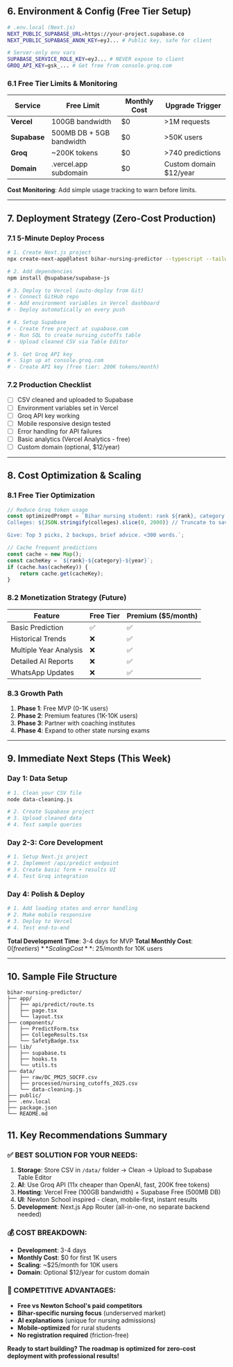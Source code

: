 ## 6. Environment & Config (Free Tier Setup)

```bash
# .env.local (Next.js)
NEXT_PUBLIC_SUPABASE_URL=https://your-project.supabase.co
NEXT_PUBLIC_SUPABASE_ANON_KEY=eyJ... # Public key, safe for client

# Server-only env vars
SUPABASE_SERVICE_ROLE_KEY=eyJ... # NEVER expose to client
GROQ_API_KEY=gsk_... # Get free from console.groq.com
```

### 6.1 Free Tier Limits & Monitoring

| Service      | Free Limit               | Monthly Cost | Upgrade Trigger        |
| ------------ | ------------------------ | ------------ | ---------------------- |
| **Vercel**   | 100GB bandwidth          | $0           | >1M requests           |
| **Supabase** | 500MB DB + 5GB bandwidth | $0           | >50K users             |
| **Groq**     | ~200K tokens             | $0           | >740 predictions       |
| **Domain**   | .vercel.app subdomain    | $0           | Custom domain $12/year |

**Cost Monitoring**: Add simple usage tracking to warn before limits.

---

## 7. Deployment Strategy (Zero-Cost Production)

### 7.1 5-Minute Deploy Process

```bash
# 1. Create Next.js project
npx create-next-app@latest bihar-nursing-predictor --typescript --tailwind --app

# 2. Add dependencies
npm install @supabase/supabase-js

# 3. Deploy to Vercel (auto-deploy from Git)
# - Connect GitHub repo
# - Add environment variables in Vercel dashboard
# - Deploy automatically on every push

# 4. Setup Supabase
# - Create free project at supabase.com
# - Run SQL to create nursing_cutoffs table
# - Upload cleaned CSV via Table Editor

# 5. Get Groq API key
# - Sign up at console.groq.com
# - Create API key (free tier: 200K tokens/month)
```

### 7.2 Production Checklist

- [ ] CSV cleaned and uploaded to Supabase
- [ ] Environment variables set in Vercel
- [ ] Groq API key working
- [ ] Mobile responsive design tested
- [ ] Error handling for API failures
- [ ] Basic analytics (Vercel Analytics - free)
- [ ] Custom domain (optional, $12/year)

---

## 8. Cost Optimization & Scaling

### 8.1 Free Tier Optimization

```typescript
// Reduce Groq token usage
const optimizedPrompt = `Bihar nursing student: rank ${rank}, category ${category}.
Colleges: ${JSON.stringify(colleges).slice(0, 2000)} // Truncate to save tokens

Give: Top 3 picks, 2 backups, brief advice. <300 words.`;

// Cache frequent predictions
const cache = new Map();
const cacheKey = `${rank}-${category}-${year}`;
if (cache.has(cacheKey)) {
	return cache.get(cacheKey);
}
```

### 8.2 Monetization Strategy (Future)

| Feature                | Free Tier | Premium ($5/month) |
| ---------------------- | --------- | ------------------ |
| Basic Prediction       | ✅        | ✅                 |
| Historical Trends      | ❌        | ✅                 |
| Multiple Year Analysis | ❌        | ✅                 |
| Detailed AI Reports    | ❌        | ✅                 |
| WhatsApp Updates       | ❌        | ✅                 |

### 8.3 Growth Path

1. **Phase 1**: Free MVP (0-1K users)
2. **Phase 2**: Premium features (1K-10K users)
3. **Phase 3**: Partner with coaching institutes
4. **Phase 4**: Expand to other state nursing exams

---

## 9. Immediate Next Steps (This Week)

### Day 1: Data Setup

```bash
# 1. Clean your CSV file
node data-cleaning.js

# 2. Create Supabase project
# 3. Upload cleaned data
# 4. Test sample queries
```

### Day 2-3: Core Development

```bash
# 1. Setup Next.js project
# 2. Implement /api/predict endpoint
# 3. Create basic form + results UI
# 4. Test Groq integration
```

### Day 4: Polish & Deploy

```bash
# 1. Add loading states and error handling
# 2. Make mobile responsive
# 3. Deploy to Vercel
# 4. Test end-to-end
```

**Total Development Time**: 3-4 days for MVP
**Total Monthly Cost**: $0 (free tiers)
**Scaling Cost**: ~$25/month for 10K users

---

## 10. Sample File Structure

```
bihar-nursing-predictor/
├── app/
│   ├── api/predict/route.ts
│   ├── page.tsx
│   └── layout.tsx
├── components/
│   ├── PredictForm.tsx
│   ├── CollegeResults.tsx
│   └── SafetyBadge.tsx
├── lib/
│   ├── supabase.ts
│   ├── hooks.ts
│   └── utils.ts
├── data/
│   ├── raw/DC_PM25_SOCFF.csv
│   ├── processed/nursing_cutoffs_2025.csv
│   └── data-cleaning.js
├── public/
├── .env.local
├── package.json
└── README.md
```

## 11. Key Recommendations Summary

### ✅ BEST SOLUTION FOR YOUR NEEDS:

1. **Storage**: Store CSV in `/data/` folder → Clean → Upload to Supabase Table Editor
2. **AI**: Use Groq API (11x cheaper than OpenAI, fast, 200K free tokens)
3. **Hosting**: Vercel Free (100GB bandwidth) + Supabase Free (500MB DB)
4. **UI**: Newton School inspired - clean, mobile-first, instant results
5. **Development**: Next.js App Router (all-in-one, no separate backend needed)

### 💰 COST BREAKDOWN:

- **Development**: 3-4 days
- **Monthly Cost**: $0 for first 1K users
- **Scaling**: ~$25/month for 10K users
- **Domain**: Optional $12/year for custom domain

### 🚀 COMPETITIVE ADVANTAGES:

- **Free vs Newton School's paid competitors**
- **Bihar-specific nursing focus** (underserved market)
- **AI explanations** (unique for nursing admissions)
- **Mobile-optimized** for rural students
- **No registration required** (friction-free)

**Ready to start building? The roadmap is optimized for zero-cost deployment with professional results!**
